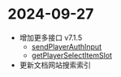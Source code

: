 # 2024-09-27

- 增加更多接口 v7.1.5
    - [sendPlayerAuthInput](/API/Packet?id=sendPlayerAuthInput)
    - [getPlayerSelectItemSlot](/API/Player?id=getPlayerSelectItemSlot)
- 更新文档网站搜索索引